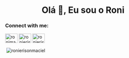 <h1 align="center">Olá 👋, Eu sou o Roni</h1>

<h3 align="left">Connect with me:</h3>
<p align="left">
<a href="https://twitter.com/ronimaciell" target="blank"><img align="center" src="https://raw.githubusercontent.com/rahuldkjain/github-profile-readme-generator/master/src/images/icons/Social/twitter.svg" alt="ronimaciell" height="30" width="40" /></a>
<a href="https://linkedin.com/in/ronierison-maciel-813a225b" target="blank"><img align="center" src="https://raw.githubusercontent.com/rahuldkjain/github-profile-readme-generator/master/src/images/icons/Social/linked-in-alt.svg" alt="ronierison-maciel-813a225b" height="30" width="40" /></a>
<a href="https://instagram.com/ronierison.maciel" target="blank"><img align="center" src="https://raw.githubusercontent.com/rahuldkjain/github-profile-readme-generator/master/src/images/icons/Social/instagram.svg" alt="ronierison.maciel" height="30" width="40" /></a>
</p>

<p>&nbsp;<img align="center" src="https://github-readme-stats.vercel.app/api?username=ronierisonmaciel&show_icons=true&locale=en" alt="ronierisonmaciel" /></p>

